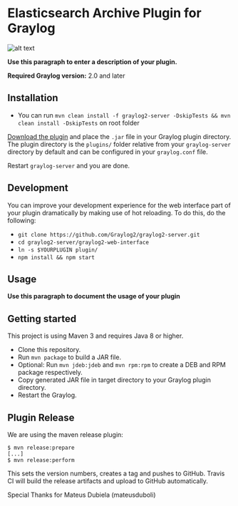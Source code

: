 # Elasticsearch Archive Plugin for Graylog

![alt text](https://cdn-images-1.medium.com/max/1600/1*Wk5VjG-Ezqz_B56TQY3BZg.png)

__Use this paragraph to enter a description of your plugin.__

**Required Graylog version:** 2.0 and later

Installation
------------

* You can run `mvn clean install -f graylog2-server -DskipTests && mvn clean install -DskipTests` on root folder

[Download the plugin](https://github.com/https://github.com/99Taxis/graylog-plugin-archive/releases)
and place the `.jar` file in your Graylog plugin directory. The plugin directory
is the `plugins/` folder relative from your `graylog-server` directory by default
and can be configured in your `graylog.conf` file.

Restart `graylog-server` and you are done.

Development
-----------

You can improve your development experience for the web interface part of your plugin
dramatically by making use of hot reloading. To do this, do the following:

* `git clone https://github.com/Graylog2/graylog2-server.git`
* `cd graylog2-server/graylog2-web-interface`
* `ln -s $YOURPLUGIN plugin/`
* `npm install && npm start`

Usage
-----

__Use this paragraph to document the usage of your plugin__


Getting started
---------------

This project is using Maven 3 and requires Java 8 or higher.

* Clone this repository.
* Run `mvn package` to build a JAR file.
* Optional: Run `mvn jdeb:jdeb` and `mvn rpm:rpm` to create a DEB and RPM package respectively.
* Copy generated JAR file in target directory to your Graylog plugin directory.
* Restart the Graylog.

Plugin Release
--------------

We are using the maven release plugin:

```
$ mvn release:prepare
[...]
$ mvn release:perform
```

This sets the version numbers, creates a tag and pushes to GitHub. Travis CI will build the release artifacts and upload to GitHub automatically.

Special Thanks for Mateus Dubiela (mateusduboli)
